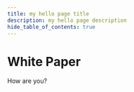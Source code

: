 ```yaml
---
title: my hello page title
description: my hello page description
hide_table_of_contents: true
---
```


# White Paper

How are you?

